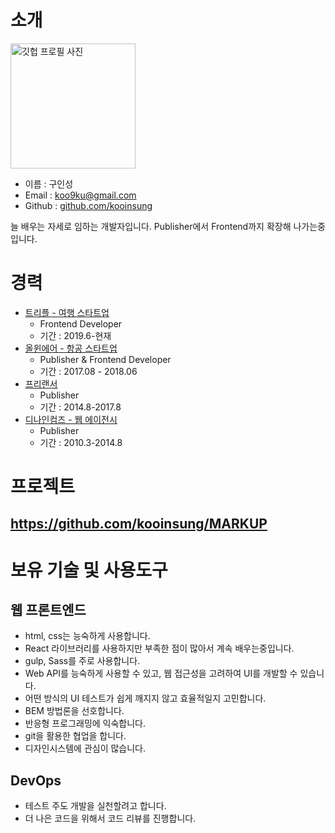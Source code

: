 # 소개

<img alt="깃헙 프로필 사진" src="https://avatars1.githubusercontent.com/u/1519159?s=460&v=4" width="200">

* 이름 : 구인성
* Email : koo9ku@gmail.com
* Github : [github.com/kooinsung](https://github.com/kooinsung)

늘 배우는 자세로 임하는 개발자입니다. Publisher에서 Frontend까지 확장해 나가는중입니다.


# 경력
* [트리플 - 여행 스타트업](https://triple.guide/intro/)
    - Frontend Developer
    - 기간 : 2019.6-현재
* [올윈에어 - 항공 스타트업](https://allwinair.com/)
    - Publisher & Frontend Developer
    - 기간 : 2017.08 - 2018.06
* [프리랜서](https://github.com/kooinsung/MARKUP)
    - Publisher
    - 기간 : 2014.8-2017.8
* [디나인컴즈 - 웹 에이전시](http://www.di9.co.kr/)
    - Publisher
    - 기간 : 2010.3-2014.8


# 프로젝트
## https://github.com/kooinsung/MARKUP


# 보유 기술 및 사용도구
## 웹 프론트엔드
- html, css는 능숙하게 사용합니다. 
- React 라이브러리를 사용하지만 부족한 점이 많아서 계속 배우는중입니다.
- gulp, Sass를 주로 사용합니다.
- Web API를 능숙하게 사용할 수 있고, 웹 접근성을 고려하여 UI를 개발할 수 있습니다.
- 어떤 방식의 UI 테스트가 쉽게 깨지지 않고 효율적일지 고민합니다.
- BEM 방법론을 선호합니다.
- 반응형 프로그래밍에 익숙합니다.
- git을 활용한 협업을 합니다. 
- 디자인시스템에 관심이 많습니다. 

## DevOps
- 테스트 주도 개발을 실천할려고 합니다. 
- 더 나은 코드을 위해서 코드 리뷰를 진행합니다. 

